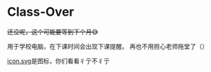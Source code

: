 # Class-Over

~~还没呢，这个可能要等到下个月😅~~

用于学校电脑，在下课时间会出现下课提醒。
再也不用担心老师拖堂了（）

[icon.svg](https://github.com/SZ2528/Class-Over/blob/main/icon.svg)是图标，你们看看彳亍不彳亍
